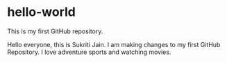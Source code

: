 # hello-world
This is my first GitHub repository.

Hello everyone, this is Sukriti Jain. I am making changes to my first GitHub Repository.
I love adventure sports and watching movies.
